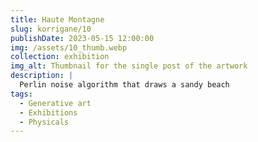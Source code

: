 ```yaml
---
title: Haute Montagne
slug: korrigane/10
publishDate: 2023-05-15 12:00:00
img: /assets/10_thumb.webp
collection: exhibition
img_alt: Thumbnail for the single post of the artwork
description: |
  Perlin noise algorithm that draws a sandy beach
tags:
  - Generative art
  - Exhibitions
  - Physicals
---
```

